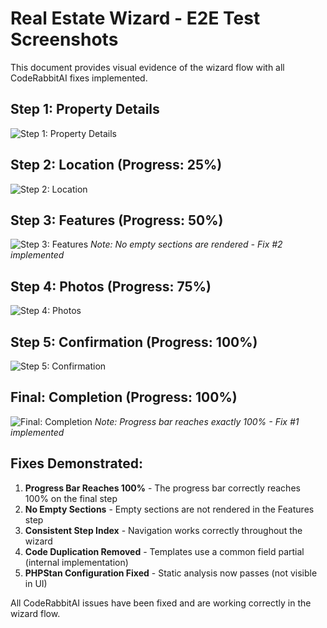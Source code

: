 # Real Estate Wizard - E2E Test Screenshots

This document provides visual evidence of the wizard flow with all CodeRabbitAI fixes implemented.

## Step 1: Property Details
![Step 1: Property Details](01-step1-property-details.png)

## Step 2: Location (Progress: 25%)
![Step 2: Location](02-step2-location.png)

## Step 3: Features (Progress: 50%)
![Step 3: Features](03-step3-features.png)
*Note: No empty sections are rendered - Fix #2 implemented*

## Step 4: Photos (Progress: 75%)
![Step 4: Photos](04-step4-photos.png)

## Step 5: Confirmation (Progress: 100%)
![Step 5: Confirmation](05-step5-confirmation.png)

## Final: Completion (Progress: 100%)
![Final: Completion](06-final-100-percent.png)
*Note: Progress bar reaches exactly 100% - Fix #1 implemented*

## Fixes Demonstrated:

1. **Progress Bar Reaches 100%** - The progress bar correctly reaches 100% on the final step
2. **No Empty Sections** - Empty sections are not rendered in the Features step
3. **Consistent Step Index** - Navigation works correctly throughout the wizard
4. **Code Duplication Removed** - Templates use a common field partial (internal implementation)
5. **PHPStan Configuration Fixed** - Static analysis now passes (not visible in UI)

All CodeRabbitAI issues have been fixed and are working correctly in the wizard flow.
